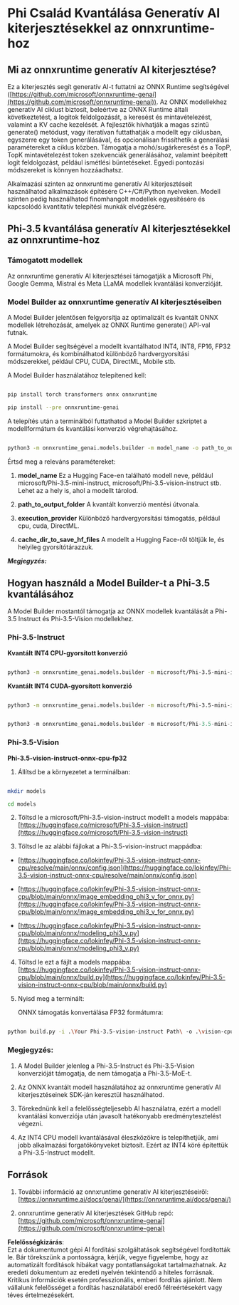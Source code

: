 # **Phi Család Kvantálása Generatív AI kiterjesztésekkel az onnxruntime-hoz**

## **Mi az onnxruntime generatív AI kiterjesztése?**

Ez a kiterjesztés segít generatív AI-t futtatni az ONNX Runtime segítségével ([https://github.com/microsoft/onnxruntime-genai](https://github.com/microsoft/onnxruntime-genai)). Az ONNX modellekhez generatív AI ciklust biztosít, beleértve az ONNX Runtime általi következtetést, a logitok feldolgozását, a keresést és mintavételezést, valamint a KV cache kezelését. A fejlesztők hívhatják a magas szintű generate() metódust, vagy iteratívan futtathatják a modellt egy ciklusban, egyszerre egy token generálásával, és opcionálisan frissíthetik a generálási paramétereket a ciklus közben. Támogatja a mohó/sugárkeresést és a TopP, TopK mintavételezést token szekvenciák generálásához, valamint beépített logit feldolgozást, például ismétlési büntetéseket. Egyedi pontozási módszereket is könnyen hozzáadhatsz.

Alkalmazási szinten az onnxruntime generatív AI kiterjesztéseit használhatod alkalmazások építésére C++/C#/Python nyelveken. Modell szinten pedig használhatod finomhangolt modellek egyesítésére és kapcsolódó kvantitatív telepítési munkák elvégzésére.

## **Phi-3.5 kvantálása generatív AI kiterjesztésekkel az onnxruntime-hoz**

### **Támogatott modellek**

Az onnxruntime generatív AI kiterjesztései támogatják a Microsoft Phi, Google Gemma, Mistral és Meta LLaMA modellek kvantálási konverzióját.

### **Model Builder az onnxruntime generatív AI kiterjesztéseiben**

A Model Builder jelentősen felgyorsítja az optimalizált és kvantált ONNX modellek létrehozását, amelyek az ONNX Runtime generate() API-val futnak.

A Model Builder segítségével a modellt kvantálhatod INT4, INT8, FP16, FP32 formátumokra, és kombinálhatod különböző hardvergyorsítási módszerekkel, például CPU, CUDA, DirectML, Mobile stb.

A Model Builder használatához telepítened kell:

```bash

pip install torch transformers onnx onnxruntime

pip install --pre onnxruntime-genai

```

A telepítés után a terminálból futtathatod a Model Builder szkriptet a modellformátum és kvantálási konverzió végrehajtásához.

```bash

python3 -m onnxruntime_genai.models.builder -m model_name -o path_to_output_folder -p precision -e execution_provider -c cache_dir_to_save_hf_files

```

Értsd meg a releváns paramétereket:

1. **model_name** Ez a Hugging Face-en található modell neve, például microsoft/Phi-3.5-mini-instruct, microsoft/Phi-3.5-vision-instruct stb. Lehet az a hely is, ahol a modellt tárolod.

2. **path_to_output_folder** A kvantált konverzió mentési útvonala.

3. **execution_provider** Különböző hardvergyorsítási támogatás, például cpu, cuda, DirectML.

4. **cache_dir_to_save_hf_files** A modellt a Hugging Face-ről töltjük le, és helyileg gyorsítótárazzuk.

***Megjegyzés:*** 

## **Hogyan használd a Model Builder-t a Phi-3.5 kvantálásához**

A Model Builder mostantól támogatja az ONNX modellek kvantálását a Phi-3.5 Instruct és Phi-3.5-Vision modellekhez.

### **Phi-3.5-Instruct**

**Kvantált INT4 CPU-gyorsított konverzió**

```bash

python3 -m onnxruntime_genai.models.builder -m microsoft/Phi-3.5-mini-instruct  -o ./onnx-cpu -p int4 -e cpu -c ./Phi-3.5-mini-instruct

```

**Kvantált INT4 CUDA-gyorsított konverzió**

```bash

python3 -m onnxruntime_genai.models.builder -m microsoft/Phi-3.5-mini-instruct  -o ./onnx-cpu -p int4 -e cuda -c ./Phi-3.5-mini-instruct

```

```python

python3 -m onnxruntime_genai.models.builder -m microsoft/Phi-3.5-mini-instruct  -o ./onnx-cpu -p int4 -e cuda -c ./Phi-3.5-mini-instruct

```

### **Phi-3.5-Vision**

**Phi-3.5-vision-instruct-onnx-cpu-fp32**

1. Állítsd be a környezetet a terminálban:

```bash

mkdir models

cd models 

```

2. Töltsd le a microsoft/Phi-3.5-vision-instruct modellt a models mappába:  
[https://huggingface.co/microsoft/Phi-3.5-vision-instruct](https://huggingface.co/microsoft/Phi-3.5-vision-instruct)

3. Töltsd le az alábbi fájlokat a Phi-3.5-vision-instruct mappádba:

- [https://huggingface.co/lokinfey/Phi-3.5-vision-instruct-onnx-cpu/resolve/main/onnx/config.json](https://huggingface.co/lokinfey/Phi-3.5-vision-instruct-onnx-cpu/resolve/main/onnx/config.json)

- [https://huggingface.co/lokinfey/Phi-3.5-vision-instruct-onnx-cpu/blob/main/onnx/image_embedding_phi3_v_for_onnx.py](https://huggingface.co/lokinfey/Phi-3.5-vision-instruct-onnx-cpu/blob/main/onnx/image_embedding_phi3_v_for_onnx.py)

- [https://huggingface.co/lokinfey/Phi-3.5-vision-instruct-onnx-cpu/blob/main/onnx/modeling_phi3_v.py](https://huggingface.co/lokinfey/Phi-3.5-vision-instruct-onnx-cpu/blob/main/onnx/modeling_phi3_v.py)

4. Töltsd le ezt a fájlt a models mappába:  
[https://huggingface.co/lokinfey/Phi-3.5-vision-instruct-onnx-cpu/blob/main/onnx/build.py](https://huggingface.co/lokinfey/Phi-3.5-vision-instruct-onnx-cpu/blob/main/onnx/build.py)

5. Nyisd meg a terminált:

   ONNX támogatás konvertálása FP32 formátumra:

```bash

python build.py -i .\Your Phi-3.5-vision-instruct Path\ -o .\vision-cpu-fp32 -p f32 -e cpu

```

### **Megjegyzés:**

1. A Model Builder jelenleg a Phi-3.5-Instruct és Phi-3.5-Vision konverzióját támogatja, de nem támogatja a Phi-3.5-MoE-t.

2. Az ONNX kvantált modell használatához az onnxruntime generatív AI kiterjesztéseinek SDK-ján keresztül használhatod.

3. Törekednünk kell a felelősségteljesebb AI használatra, ezért a modell kvantálási konverziója után javasolt hatékonyabb eredménytesztelést végezni.

4. Az INT4 CPU modell kvantálásával éleszközökre is telepíthetjük, ami jobb alkalmazási forgatókönyveket biztosít. Ezért az INT4 köré építettük a Phi-3.5-Instruct modellt.

## **Források**

1. További információ az onnxruntime generatív AI kiterjesztéseiről:  
[https://onnxruntime.ai/docs/genai/](https://onnxruntime.ai/docs/genai/)

2. onnxruntime generatív AI kiterjesztések GitHub repó:  
[https://github.com/microsoft/onnxruntime-genai](https://github.com/microsoft/onnxruntime-genai)

**Felelősségkizárás**:  
Ezt a dokumentumot gépi AI fordítási szolgáltatások segítségével fordították le. Bár törekszünk a pontosságra, kérjük, vegye figyelembe, hogy az automatizált fordítások hibákat vagy pontatlanságokat tartalmazhatnak. Az eredeti dokumentum az eredeti nyelvén tekintendő a hiteles forrásnak. Kritikus információk esetén professzionális, emberi fordítás ajánlott. Nem vállalunk felelősséget a fordítás használatából eredő félreértésekért vagy téves értelmezésekért.